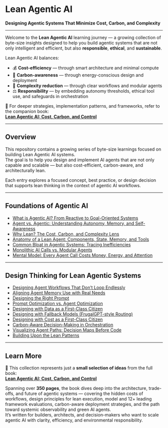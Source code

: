 # Lean Agentic AI  
**Designing Agentic Systems That Minimize Cost, Carbon, and Complexity**

---

Welcome to the **Lean Agentic AI** learning journey — a growing collection of byte-size insights designed to help you build agentic systems that are not only intelligent and efficient, but also **responsible**, **ethical**, and **sustainable**.

Lean Agentic AI balances:

- 💰 **Cost-efficiency** — through smart architecture and minimal compute  
- 🌱 **Carbon-awareness** — through energy-conscious design and deployment  
- 🧠 **Complexity reduction** — through clear workflows and modular agents  
- ⚖️ **Responsibility** — by embedding autonomy thresholds, ethical tool use, and safeguards in orchestration

📖 For deeper strategies, implementation patterns, and frameworks, refer to the companion book:  
[**Lean Agentic AI: Cost, Carbon, and Control**](https://leanagenticai.com/)

---

## Overview

This repository contains a growing series of byte-size learnings focused on building Lean Agentic AI systems.  
The goal is to help you design and implement AI agents that are not only capable and scalable — but also cost-efficient, carbon-aware, and architecturally lean.

Each entry explores a focused concept, best practice, or design decision that supports lean thinking in the context of agentic AI workflows.

---

## Foundations of Agentic AI

- [What is Agentic AI? From Reactive to Goal-Oriented Systems](foundation-agentic-ai/what-is-agentic-ai.md)  
- [Agent vs. Agentic: Understanding Autonomy, Memory, and Self-Awareness](foundation-agentic-ai/agent-vs-agentic.md)  
- [Why Lean? The Cost, Carbon, and Complexity Lens](foundation-agentic-ai/why-lean-agentic-ai.md)  
- [Anatomy of a Lean Agent: Components, State, Memory, and Tools](foundation-agentic-ai/anatomy-of-a-lean-agent.md)  
- [Common Bloat in Agentic Systems: Tracing Inefficiencies](foundation-agentic-ai/common-bloat-in-agentic-systems.md)  
- [Monolithic AI Calls vs. Modular Agents](foundation-agentic-ai/monolithic-vs-modular-agents.md)  
- [Mental Model: Every Agent Call Costs Money, Energy, and Attention](foundation-agentic-ai/mental-model-agent-call-cost.md)

---

## Design Thinking for Lean Agentic Systems

- [Designing Agent Workflows That Don’t Loop Endlessly](lean-agentic-design-thinking/designing-agent-workflows.md)  
- [Aligning Agent Memory Use with Real Needs](lean-agentic-design-thinking/aligning-agent-memory-use.md)  
- [Designing the Right Prompt](lean-agentic-design-thinking/designing-the-right-prompt.md)  
- [Prompt Optimization vs. Agent Optimization](lean-agentic-design-thinking/prompt-vs-agent-optimization.md)  
- [Designing with Data as a First-Class Citizen](lean-agentic-design-thinking/designing-with-data.md)  
- [Designing with Fallback Models (FrugalGPT-style Routing)](lean-agentic-design-thinking/designing-with-fallback-models.md)  
- [Designing with Cost as a First-Class Citizen](lean-agentic-design-thinking/designing-with-cost.md)  
- [Carbon-Aware Decision-Making in Orchestration](lean-agentic-design-thinking/carbon-aware-orchestration.md)  
- [Visualizing Agent Paths: Decision Maps Before Code](lean-agentic-design-thinking/visualizing-agent-paths.md)  
- [Building Upon the Lean Patterns](lean-agentic-design-thinking/building-upon-lean-patterns.md)

---

## Learn More

📖 This collection represents just a **small selection of ideas** from the full book:  
**[Lean Agentic AI: Cost, Carbon, and Control](https://leanagenticai.com/)**

Spanning over **350 pages**, the book dives deep into the architecture, trade-offs, and future of agentic systems — covering the hidden costs of workflows, design principles for lean execution, model and 12+ leading framework evaluations, carbon-aware deployment strategies, and the path toward systemic observability and green AI agents.  
It’s written for builders, architects, and decision-makers who want to scale agentic AI with clarity, efficiency, and environmental responsibility.
